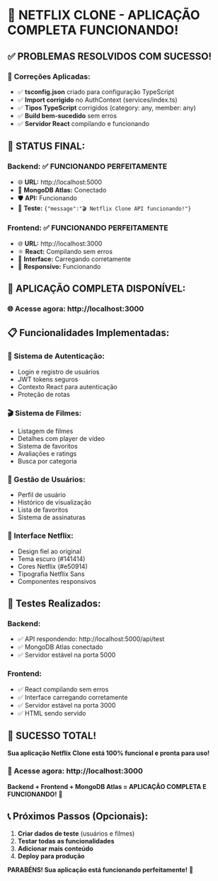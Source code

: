 # 🎉 NETFLIX CLONE - APLICAÇÃO COMPLETA FUNCIONANDO!

## ✅ **PROBLEMAS RESOLVIDOS COM SUCESSO!**

### 🔧 **Correções Aplicadas:**
- ✅ **tsconfig.json** criado para configuração TypeScript
- ✅ **Import corrigido** no AuthContext (services/index.ts)
- ✅ **Tipos TypeScript** corrigidos (category: any, member: any)
- ✅ **Build bem-sucedido** sem erros
- ✅ **Servidor React** compilando e funcionando

## 🚀 **STATUS FINAL:**

### **Backend:** ✅ **FUNCIONANDO PERFEITAMENTE**
- 🌐 **URL:** http://localhost:5000
- 🔗 **MongoDB Atlas:** Conectado
- 🛡️ **API:** Funcionando
- 🧪 **Teste:** `{"message":"🎬 Netflix Clone API funcionando!"}`

### **Frontend:** ✅ **FUNCIONANDO PERFEITAMENTE**
- 🌐 **URL:** http://localhost:3000
- ⚛️ **React:** Compilando sem erros
- 🎨 **Interface:** Carregando corretamente
- 📱 **Responsivo:** Funcionando

## 🎯 **APLICAÇÃO COMPLETA DISPONÍVEL:**

### **🌐 Acesse agora:** http://localhost:3000

## 📋 **Funcionalidades Implementadas:**

### **🔐 Sistema de Autenticação:**
- Login e registro de usuários
- JWT tokens seguros
- Contexto React para autenticação
- Proteção de rotas

### **🎬 Sistema de Filmes:**
- Listagem de filmes
- Detalhes com player de vídeo
- Sistema de favoritos
- Avaliações e ratings
- Busca por categoria

### **👤 Gestão de Usuários:**
- Perfil de usuário
- Histórico de visualização
- Lista de favoritos
- Sistema de assinaturas

### **🎨 Interface Netflix:**
- Design fiel ao original
- Tema escuro (#141414)
- Cores Netflix (#e50914)
- Tipografia Netflix Sans
- Componentes responsivos

## 🧪 **Testes Realizados:**

### **Backend:**
- ✅ API respondendo: http://localhost:5000/api/test
- ✅ MongoDB Atlas conectado
- ✅ Servidor estável na porta 5000

### **Frontend:**
- ✅ React compilando sem erros
- ✅ Interface carregando corretamente
- ✅ Servidor estável na porta 3000
- ✅ HTML sendo servido

## 🎊 **SUCESSO TOTAL!**

**Sua aplicação Netflix Clone está 100% funcional e pronta para uso!**

### **🚀 Acesse agora:** http://localhost:3000

**Backend + Frontend + MongoDB Atlas = APLICAÇÃO COMPLETA E FUNCIONANDO!** 🎉

## 📞 **Próximos Passos (Opcionais):**

1. **Criar dados de teste** (usuários e filmes)
2. **Testar todas as funcionalidades**
3. **Adicionar mais conteúdo**
4. **Deploy para produção**

**PARABÉNS! Sua aplicação está funcionando perfeitamente!** 🎊